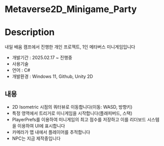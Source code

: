 # Metaverse2D_Minigame_Party

# Description
내일 배움 캠프에서 진행한 개인 프로젝트, 1인 메타버스 미니게임입니다
- 개발기간 : 2025.02.17 ~ 진행중
- 사용기술
- 언어 : C#
- 개발환경 : Windows 11, Github, Unity 2D

## 내용
- 2D Isometric 시점의 쿼터뷰로 이동합니다(이동: WASD, 방향키)
- 특정 영역에서 트리거로 미니게임을 시작합니다(플래피버드, 스택)
- PlayerPrefs를 이용하여 미니게임의 최고 점수를 저장하고 이를 리더보드 시스템을 이용하여 UI에 표시합니다
- 카메라가 맵 내에서 플레이어를 추적합니다
- NPC는 지금 제작중입니다
